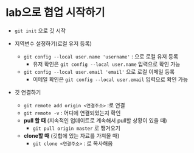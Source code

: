 # lab으로 협업 시작하기

* `git init` 으로 깃 시작
* 지역변수 설정하기(로컬 유저 등록)
  * `git config --local user.name 'username'` : 으로 로컬 유저 등록
    * 유저 확인은 `git config --local user.name` 입력으로 확인 가능
  * `git config --local user.email 'email'` 으로 로컬 이메일 등록
    * 이메일 확인은 `git config --local user.email` 입력으로 확인 가능

* 깃 연결하기
  * `git remote add origin <연결주소>` :로 연결
  * `git remote -v`  : 어디에 연결되었는지 확인
  * **pull 할 때**  (지속적인 업데이트로 계속해서 pull할 상황이 있을 때)
    * `git pull origin master` 로 땡겨오기
  * **clone할 때** (깃헙에 있는 자료를 가져올 때)
    * `git clone <연결주소>` : 로 복사해옴
